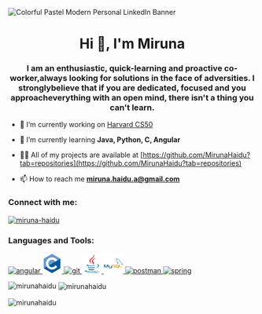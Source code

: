 ![Colorful Pastel Modern Personal LinkedIn Banner](https://github.com/MirunaHaidu/MirunaHaidu/assets/110763663/936f8a54-477d-4b18-bb27-a59537313ff1)
<h1 align="center">Hi 👋, I'm Miruna</h1>
<h3 align="center">I am an enthusiastic, quick-learning and proactive co-worker,always looking for solutions in the face of adversities. I stronglybelieve that if you are dedicated, focused and you approacheverything with an open mind, there isn't a thing you can't learn.</h3>



- 🔭 I’m currently working on [Harvard CS50](https://github.com/MirunaHaidu/Harvard-C)

- 🌱 I’m currently learning **Java, Python, C, Angular**

- 👩‍💻 All of my projects are available at [https://github.com/MirunaHaidu?tab=repositories](https://github.com/MirunaHaidu?tab=repositories)

- 📫 How to reach me **miruna.haidu.a@gmail.com**

<h3 align="left">Connect with me:</h3>
<p align="left">
<a href="https://linkedin.com/in/miruna-haidu" target="blank"><img align="center" src="https://raw.githubusercontent.com/rahuldkjain/github-profile-readme-generator/master/src/images/icons/Social/linked-in-alt.svg" alt="miruna-haidu" height="30" width="40" /></a>
</p>

<h3 align="left">Languages and Tools:</h3>
<p align="left"> <a href="https://angular.io" target="_blank" rel="noreferrer"> <img src="https://angular.io/assets/images/logos/angular/angular.svg" alt="angular" width="40" height="40"/> </a> <a href="https://www.cprogramming.com/" target="_blank" rel="noreferrer"> <img src="https://raw.githubusercontent.com/devicons/devicon/master/icons/c/c-original.svg" alt="c" width="40" height="40"/> </a> <a href="https://git-scm.com/" target="_blank" rel="noreferrer"> <img src="https://www.vectorlogo.zone/logos/git-scm/git-scm-icon.svg" alt="git" width="40" height="40"/> </a> <a href="https://www.java.com" target="_blank" rel="noreferrer"> <img src="https://raw.githubusercontent.com/devicons/devicon/master/icons/java/java-original.svg" alt="java" width="40" height="40"/> </a> <a href="https://www.mysql.com/" target="_blank" rel="noreferrer"> <img src="https://raw.githubusercontent.com/devicons/devicon/master/icons/mysql/mysql-original-wordmark.svg" alt="mysql" width="40" height="40"/> </a> <a href="https://postman.com" target="_blank" rel="noreferrer"> <img src="https://www.vectorlogo.zone/logos/getpostman/getpostman-icon.svg" alt="postman" width="40" height="40"/> </a> <a href="https://spring.io/" target="_blank" rel="noreferrer"> <img src="https://www.vectorlogo.zone/logos/springio/springio-icon.svg" alt="spring" width="40" height="40"/> </a> </p>

<p><img align="left" src="https://github-readme-stats.vercel.app/api/top-langs?username=mirunahaidu&show_icons=true&theme=tokyonight&locale=en&layout=compact" alt="mirunahaidu" /></p>

<p>&nbsp;<img align="center" src="https://github-readme-stats.vercel.app/api?username=mirunahaidu&show_icons=true&theme=tokyonight&locale=en" alt="mirunahaidu" /></p>

<p><img align="center" src="https://github-readme-streak-stats.herokuapp.com/?user=mirunahaidu&theme=dark" alt="mirunahaidu" /></p>
